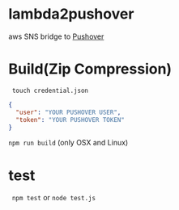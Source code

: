 # lambda2pushover
aws SNS bridge to [Pushover](https://pushover.net/) 

# Build(Zip Compression)
``` touch credential.json```  
``` json:credential.json
{
  "user": "YOUR PUSHOVER USER",
  "token": "YOUR PUSHOVER TOKEN"
}
```  
```npm run build``` (only OSX and Linux)

# test
``` npm test``` or  ```node test.js``` 
